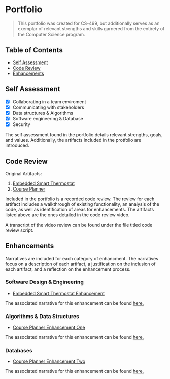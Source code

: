 # Portfolio
> This portfolio was created for CS-499, but additionally serves as an exemplar of relevant strengths and skills garnered from the entirety of the Computer Science program.
## Table of Contents
* [Self Assessment](https://github.com/Nsilvestro/Nsilvestro.github.io/blob/main/README.md#self-assessment)
* [Code Review](https://github.com/Nsilvestro/Nsilvestro.github.io/blob/main/README.md#code-review)
* [Enhancements](https://github.com/Nsilvestro/Nsilvestro.github.io/blob/main/README.md#enhancements)
## Self Assessment
- [x] Collaborating in a team enviroment
- [x] Communicating with stakeholders
- [x] Data structures & Algorithms
- [x] Software engineering & Database
- [x] Security

The self assessment found in the portfolio details relevant strengths, goals, and values. Additionally, the artifacts included in the protfolio are introduced. 
## Code Review
Original Artifacts:
1. [Embedded Smart Thermostat](https://github.com/Nsilvestro/Nsilvestro.github.io/tree/main/Original%20Artifacts/Artifact%20One/gpiointerrupt_CC3220SF_LAUNCHXL_nortos_gcc)
2. [Course Planner](https://github.com/Nsilvestro/Nsilvestro.github.io/tree/main/Original%20Artifacts/Artifact%20Two/CoursePlanner)

Included in the portfolio is a recorded code review. The review for each artifact includes a walkthrough of existing functionality, an analysis of the code, as well as identification of areas for enhancements. The artifacts listed above are the ones detailed in the code review video.

A transcript of the video review can be found under the file titled code review script. 

## Enhancements
Narratives are included for each category of enhancment. The narratives focus on a description of each artifact, a justification on the inclusion of each artifact, and a reflection on the enhancement process. 
### Software Design & Engineering
* [Embedded Smart Thermostat Enhancement](https://github.com/Nsilvestro/Nsilvestro.github.io/tree/main/Artifact%20One%20Enhancement/gpiointerrupt_CC3220SF_LAUNCHXL_nortos_gcc)

The associated narrative for this enhancement can be found [here.](https://github.com/Nsilvestro/Nsilvestro.github.io/blob/main/Enhancement%20Narratives/CS-499%20Enhancement%20One%20Narrative.pdf)
### Algorithms & Data Structures
* [Course Planner Enhancement One](https://github.com/Nsilvestro/Nsilvestro.github.io/tree/main/Artifact%20Two%20Enhancement%20One/CoursePlannerEnhancement.1)

The associated narrative for this enhancement can be found [here.](https://github.com/Nsilvestro/Nsilvestro.github.io/blob/main/Enhancement%20Narratives/CS-499%20Enhancement%20Three%20Narrative.pdf)
### Databases
* [Course Planner Enhancement Two](https://github.com/Nsilvestro/Nsilvestro.github.io/tree/main/Artifact%20Two%20Enhancement%20Two/CoursePlannerEnhancement.2)

The associated narrative for this enhancement can be found [here.](https://github.com/Nsilvestro/Nsilvestro.github.io/blob/main/Enhancement%20Narratives/CS-499%20Enhancement%20Two%20Narrative.pdf)

